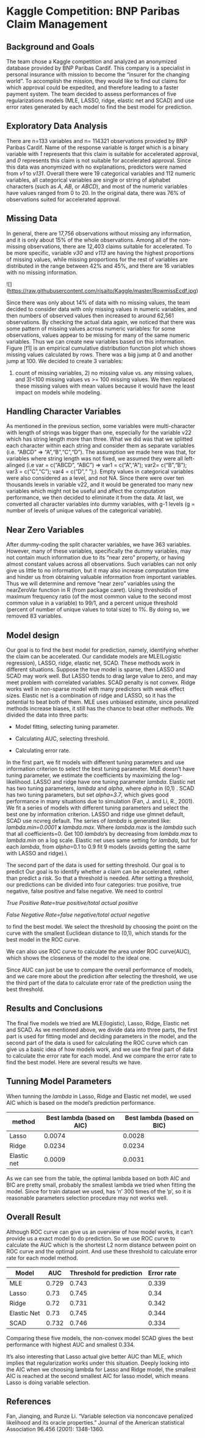# Kaggle Competition: BNP Paribas Claim Management


## Background and Goals


The team chose a Kaggle competition and analyzed an
anonymized database provided by BNP Paribas Cardif. This company is a
specialist in personal insurance with mission to become the “insurer for
the changing world”. To accomplish the mission, they would like to find
out claims for which approval could be expedited, and therefore leading
to a faster payment system. The team decided to assess performances of
five regularizations models (MLE, LASSO, ridge, elastic net and SCAD)
and use error rates generated by each model to find the best model for
prediction.

## Exploratory Data Analysis


There are n=133 variables and n= 114321 observations provided by BNP
Paribas Cardif. Name of the response variable is *target* which is a
binary variable with *1* represents that this claim is suitable for
accelerated approval, and *0* represents this claim is not suitable for
accelerated approval. Since this data was anonymized with no
explanations, predictors were named from *v1* to *v131*. Overall there
were 19 categorical variables and 112 numeric variables, all
categorical variables are single or string of alphabet characters (such
as *A*, *AB*, or *ABCD*), and most of the numeric variables have values
ranged from 0 to 20. In the original data, there was 76% of
observations suited for accelerated approval.

## Missing Data


In general, there are 17,756 observations without missing any
information, and it is only about 15% of the whole observations.
Among all of the non-missing observations, there are 12,403 claims
suitable for accelerated. To be more specific, variable *v30* and *v113*
are having the highest proportions of missing values, while missing
proportions for the rest of variables are distributed in the range
between 42% and 45%, and there are 16 variables with no missing
information.

![] (https://raw.githubusercontent.com/rjsaito/Kaggle/master/RowmissEcdf.jpg)

Since there was only about 14% of data with no missing values, the
team decided to consider data with only missing values in numeric
variables, and then numbers of observed values then increased to around
62,561 observations. By checking the actual data again, we noticed that
there was some pattern of missing values across numeric variables: for
some observations, values appear to be missing for many of the same
numeric variables. Thus we can create new variables based on this
information. Figure \[f1\] is an empirical cumulative distribution
function plot which shows missing values calculated by rows. There was a
big jump at 0 and another jump at 100. We decided to create 3 variables:
1) count of missing variables, 2) no missing value vs. any missing
values, and 3)<100 missing values vs >= 100 missing values. We then
replaced these missing values with mean values because it would have the
least impact on models while modeling.

## Handling Character Variables


As mentioned in the previous section, some variables were
multi-character with length of strings was bigger than one, especially
for the variable v22 which has string length more than three. What we
did was that we splitted each character within each string and consider
them as separate variables (i.e. “ABCD” =&gt; “A”,“B”,“C”,“D”). The
assumption we made here was that, for variables where string length was
not fixed, we assumed they were all left-alinged (i.e var = c(“ABCD”,
“ABC”) =&gt; var1 = c(“A”,“A”); var2= c(“B”,“B”); var3 = c(“C”,“C”);
var4 = c(“D”,“ ”);). Empty values in categorical variables were also
considered as a level, and not NA. Since there were over ten thousands
levels in variable v22, and it would be generated too many new variables
which might not be useful and affect the computation performance, we
then decided to eliminate it from the data. At last, we converted all
character variables into dummy variables, with g-1 levels (g = number of
levels of unique values of the categorical variable).

## Near Zero Variables


After dummy-coding the split character variables, we have 363 variables.
However, many of these variables, specifically the dummy variables, may
not contain much information due to its “near zero” property, or having
almost constant values across all observations. Such variables can not
only give us little to no information, but it may also increase
computation time and hinder us from obtaining valuable information from
important variables. Thus we will determine and remove “near zero”
variables using the nearZeroVar function in R (from package caret).
Using thresholds of maximum frequency ratio (of the most common value to
the second most common value in a variable) to 99/1, and a percent
unique threshold (percent of number of unique values to total size) to
1%. By doing so, we removed 83 variables.

## Model design


Our goal is to find the best model for prediction, namely, identifying
whether the claim can be accelerated. Our candidate models are
MLE(Logistic regression), LASSO, ridge, elastic net, SCAD. These methods
work in different situations. Suppose the true model is sparse, then
LASSO and SCAD may work well. But LASSO tends to drag large value to
zero, and may meet problem with correlated variables. SCAD penalty is
not convex. Ridge works well in non-sparse model with many predictors
with weak effect sizes. Elastic net is a combination of ridge and LASSO,
so it has the potential to beat both of them. MLE uses unbiased
estimate, since penalized methods increase biases, it still has the
chance to beat other methods. We divided the data into three parts:

-   Model fitting, selecting tuning parameter.

-   Calculating AUC, selecting threshold.

-   Calculating error rate.

In the first part, we fit models with different tuning parameters and
use information criterion to select the best tuning parameter. MLE
doesn’t have tuning parameter, we estimate the coefficients by
maximizing the log-likelihood. LASSO and ridge have one tuning parameter
*lambda*. Elastic net has two tuning parameters, *lambda* and
*alpha*, where *alpha* in (0,1) . SCAD has two tuning parameters, but
set *alpha=3.7*, which gives good performance in many situations due to
simulation (Fan, J. and Li, R., 2001). We fit a series of models with
different tuning parameters and select the best one by information
criterion. LASSO and ridge use glmnet default, SCAD use ncvreg default.
The series of *lambda* is generated like:
*lambda.min=0.0001* **x** *lambda.max*. Where *lambda.max* is the
*lambda* such that all coefficients=0. Get 100 *lambda*’s by
decreasing from *lambda.max* to *lambda.min* on a log scale. Elastic
net uses same setting for *lambda*, but for each *lambda*, from
*alpha*=0.1 to 0.9 fit 9 models (avoids getting the same with LASSO and
ridge).\

The second part of the data is used for setting threshold. Our goal is
to predict Our goal is to identify whether a claim can be accelerated,
rather than predict a risk. So that a threshold is needed. After setting
a threshold, our predictions can be divided into four categories: true
positive, true negative, false positive and false negative. We need to
control 


*True Positive Rate=true positive/total actual positive*

*False Negative Rate=false negative/total actual negative*

to find the best model. We select the threshold by choosing the point on the curve with the
smallest Euclidean distance to (0,1), which stands for the best model in
the ROC curve.

We can also use ROC curve to calculate the area under ROC curve(AUC),
which shows the closeness of the model to the ideal one.

Since AUC can just be use to compare the overall performance of models,
and we care more about the prediction after selecting the threshold, we
use the third part of the data to calculate error rate of the prediction
using the best threshold.

## Results and Conclusions


The final five models we tried are MLE(logistic), Lasso, Ridge, Elastic
net and SCAD. As we mentioned above, we divide data into three parts,
the first part is used for fitting model and deciding parameters in the
model, and the second part of the data is used for calculating the ROC
curve which can give us a basic idea of how models work, and we use the
final part of data to calculate the error rate for each model. And we
compare the error rate to find the best model. Here are several results
we have.

## Tunning Model Parameters


When tunning the *lambda* in Lasso, Ridge and Elastic net model, we
used AIC which is based on the model’s prediction performance.

|  method      |  Best lambda (based on AIC)  | Best lambda (based on BIC)|
|  -------------| ----------------------------| ----------------------------|
|  Lasso        | 0.0074                      | 0.0028|
|  Ridge        | 0.0234                      | 0.0234|
|  Elastic net  | 0.0009                      | 0.0031|


As we can see from the table, the optimal lambda based on both AIC and
BIC are pretty small, probably the smallest lambda we tried when fitting
the model. Since for train dataset we used, has ’n’ 300 times of the
’p’, so it is reasonable parameters selection procedure may not works
well.

## Overall Result

Although ROC curve can give us an overview of how model works, it can’t
provide us a exact model to do prediction. So we use ROC curve to
calculate the AUC which is the shortest L2 norm distance between point
on ROC curve and the optimal point. And use these threshold to calculate
error rate for each model method.

|  Model    |     AUC   |  Threshold for prediction |  Error rate|
|  ------------- |------- |-------------------------- |------------|
|  MLE         |  0.729 |  0.743     |                 0.339|
|  Lasso       |  0.73  |  0.745    |                  0.34|
|  Ridge       |  0.72  |  0.731      |                0.342|
|  Elastic Net |  0.73  |  0.745      |                0.344|
|  SCAD        | 0.732  | 0.746        |              0.334|



Comparing these five models, the non-convex model SCAD gives the best
performance with highest AUC and smallest 0.334.

It’s also interesting that Lasso actual give better AUC than MLE, which
implies that regularization works under this situation. Deeply looking
into the AIC when we choosing lambda for Lasso and Ridge model, the
smallest AIC is reached at the second smallest AIC for lasso model,
which means Lasso is doing variable selection.



## References

  Fan, Jianqing, and Runze Li. “Variable selection via
nonconcave penalized likelihood and its oracle properties.” Journal of
the American statistical Association 96.456 (2001): 1348-1360.
